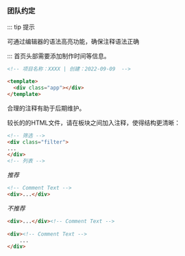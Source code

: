 ### 团队约定
 
 ::: tip 提示

  可通过编辑器的语法高亮功能，确保注释语法正确

:::
首页头部需要添加制作时间等信息。

``` html
<!-- 项目名称：XXXX | 创建：2022-09-09  -->

<template>
  <div class="app"></div>
</template>
```

合理的注释有助于后期维护。


较长的的HTML文件，请在板块之间加入注释，使得结构更清晰：

``` html
<!-- 筛选 -->
<div class="filter">
...
</div>
<!-- 列表 -->
```


*推荐*

``` html
<!-- Comment Text -->
<div>...</div>
```

*不推荐*

``` html
<div>...</div><!-- Comment Text -->	
	
<div><!-- Comment Text -->
    ...
</div>
```
